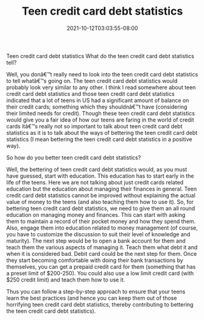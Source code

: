 ﻿---
title: "Teen credit card debt statistics"
date: 2021-10-12T03:03:55-08:00
description: "Credit_Card_Debt Tips for Web Success"
featured_image: "/images/Credit_Card_Debt.jpg"
tags: ["Credit Card Debt"]
---

Teen credit card debt statistics
What do the teen credit card debt statistics tell?

Well, you donâ€™t really need to look into the teen credit card debt statistics to tell whatâ€™s going on. The teen credit card debt statistics would probably look very similar to any other. I think I read somewhere about teen credit card debt statistics and those teen credit card debt statistics indicated that a lot of   teens in US had a significant amount of balance on their credit cards;  something which they shouldnâ€™t have (considering their limited needs for credit). Though these teen credit card debt statistics would give you a fair idea of how our teens are faring in the world of credit cards itâ€™s really not so important to talk about teen credit card debt statistics as it is to talk about the ways of bettering the teen credit card debt statistics (I mean bettering the teen credit card debt statistics in a positive way).

So how do you better teen credit card debt statistics?

Well, the bettering of teen credit card debt statistics would, as you must have guessed, start with education. This education has to start early in the life of the teens. Here we are not talking about just credit cards related education but the education about managing their finances in general. Teen credit card debt statistics cannot be improved without explaining the actual value of money to the teens (and also teaching them how to use it). So, for bettering teen credit card debt statistics, we need to give them an all round education on managing money and finances. This can start with asking them to maintain a record of their pocket money and how they spend them. Also, engage them into education related to money management (of course, you have to customize the discussion to suit their level of knowledge and maturity). The next step would be to open a bank account for them and teach them the various aspects of managing it. Teach them what debt it and when it is considered bad. Debit card could be the next step for them. Once they start becoming comfortable with doing their bank transactions by themselves, you can get a prepaid credit card for them (something that has a preset limit of $200-250). You could also use a low limit credit card (with $250 credit limit) and teach them how to use it. 

Thus you can follow a step-by-step approach to ensure that your teens learn the best practices (and hence you can keep them out of those horrifying teen credit card debt statistics, thereby contributing to bettering the teen credit card debt statistics).


